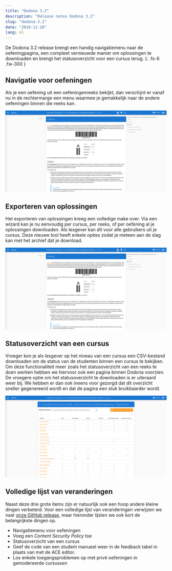 ```yaml
---
title: "Dodona 3.2"
description: "Release notes Dodona 3.2"
slug: "dodona-3.2"
date: "2019-11-28"
lang: nl
---
```


De Dodona 3.2 release brengt een handig navigatiemenu naar de oefeningpagina, een compleet vernieuwde manier om oplossingen te downloaden en brengt het statusoverzicht voor een cursus terug.
{: .fs-6 .fw-300 }

## Navigatie voor oefeningen

Als je een oefening uit een oefeningenreeks bekijkt, dan verschijnt er vanaf nu in de rechtermarge een menu waarmee je gemakkelijk naar de andere oefeningen binnen die reeks kan.

![Navigatie voor oefeningen](/assets/img/news/dodona-3.2/exercise-navigation-nl.png)


## Exporteren van oplossingen

Het exporteren van oplossingen kreeg een volledige make over. Via een wizard kan je nu eenvoudig per cursus, per reeks, of per oefening al je oplossingen downloaden. Als lesgever kan dit voor alle gebruikers uit je cursus. Deze nieuwe tool heeft enkele opties zodat je meteen aan de slag kan met het archief dat je download.

![Opties voor het exporteren van oplossingen](/assets/img/news/dodona-3.2/exercise-navigation-nl.png)

## Statusoverzicht van een cursus

Vroeger kon je als lesgever op het niveau van een cursus een CSV-bestand downloaden om de status van de studenten binnen een cursus te bekijken. Om deze functionaliteit meer zoals het statusoverzicht van een reeks te doen werken hebben we hiervoor ook een pagina binnen Dodona voorzien. De vroegere optie om het statusoverzicht te downloaden is er uiteraard weer bij. We hebben er dan ook ineens voor gezorgd dat dit overzicht sneller gegenereerd wordt en dat de pagina een stuk bruikbaarder wordt.

![Nieuwe statusoverzicht pagina](/assets/img/news/dodona-3.2/scoresheet-nl.png)

## Volledige lijst van veranderingen

Naast deze drie grote items zijn er natuurlijk ook een hoop andere kleine dingen verbeterd. Voor een volledige lijst van veranderingen verwijzen we naar [onze GitHub release](https://github.com/dodona-edu/dodona/releases/tag/3.2), maar hieronder lijsten we ook kort de belangrijkste dingen op.

 * Navigatiemenu voor oefeningen
 * Voeg een _Content Security Policy_ toe
 * Statusoverzicht van een cursus
 * Geef de code van een student manueel weer in de feedback tabel in plaats van met de ACE editor.
 * Los enkele toegangsproblemen op met privé oefeningen in gemodereerde cursussen
